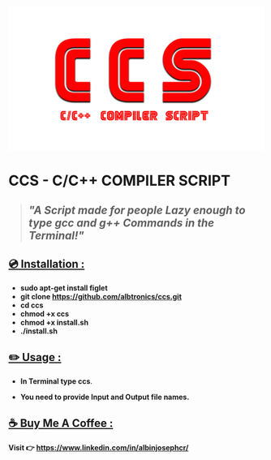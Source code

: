 <img src="./image/CCS.gif"/>

# CCS - C/C++ COMPILER SCRIPT

>## _"A Script made for people Lazy enough to type gcc and g++ Commands in the Terminal!"_



## <u>💿 Installation :</u>

- **sudo apt-get install figlet**
- **git clone https://github.com/albtronics/ccs.git**
- **cd ccs**
- **chmod +x ccs**
- **chmod +x install.sh**
- **./install.sh**

## <u>✏️ Usage :</u>

- **In Terminal type ccs**.

- **You need to provide Input and Output file names.**

## <u>☕ Buy Me A Coffee :</u>

**Visit 👉 https://www.linkedin.com/in/albinjosephcr/**



